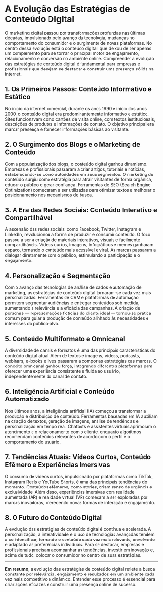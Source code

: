 
# A Evolução das Estratégias de Conteúdo Digital

O marketing digital passou por transformações profundas nas últimas décadas, impulsionado pelo avanço da tecnologia, mudanças no comportamento do consumidor e o surgimento de novas plataformas. No centro dessa evolução está o conteúdo digital, que deixou de ser apenas um complemento para se tornar o principal motor de engajamento, relacionamento e conversão no ambiente online. Compreender a evolução das estratégias de conteúdo digital é fundamental para empresas e profissionais que desejam se destacar e construir uma presença sólida na internet.

## 1. Os Primeiros Passos: Conteúdo Informativo e Estático

No início da internet comercial, durante os anos 1990 e início dos anos 2000, o conteúdo digital era predominantemente informativo e estático. Sites funcionavam como cartões de visita online, com textos institucionais, descrições de produtos e informações de contato. O objetivo principal era marcar presença e fornecer informações básicas ao visitante.

## 2. O Surgimento dos Blogs e o Marketing de Conteúdo

Com a popularização dos blogs, o conteúdo digital ganhou dinamismo. Empresas e profissionais passaram a criar artigos, tutoriais e notícias, estabelecendo-se como autoridades em seus segmentos. O marketing de conteúdo surgiu como estratégia para atrair visitantes de forma orgânica, educar o público e gerar confiança. Ferramentas de SEO (Search Engine Optimization) começaram a ser utilizadas para otimizar textos e melhorar o posicionamento nos mecanismos de busca.

## 3. A Era das Redes Sociais: Conteúdo Interativo e Compartilhável

A ascensão das redes sociais, como Facebook, Twitter, Instagram e LinkedIn, revolucionou a forma de produzir e consumir conteúdo. O foco passou a ser a criação de materiais interativos, visuais e facilmente compartilháveis. Vídeos curtos, imagens, infográficos e memes ganharam espaço, tornando o conteúdo mais acessível e viral. As marcas passaram a dialogar diretamente com o público, estimulando a participação e o engajamento.

## 4. Personalização e Segmentação

Com o avanço das tecnologias de análise de dados e automação de marketing, as estratégias de conteúdo digital tornaram-se cada vez mais personalizadas. Ferramentas de CRM e plataformas de automação permitem segmentar audiências e entregar conteúdos sob medida, aumentando a relevância e a eficácia das campanhas. A criação de personas — representações fictícias do cliente ideal — tornou-se prática comum para guiar a produção de conteúdo alinhado às necessidades e interesses do público-alvo.

## 5. Conteúdo Multiformato e Omnicanal

A diversidade de canais e formatos é uma das principais características do conteúdo digital atual. Além de textos e imagens, vídeos, podcasts, webinars, e-books e lives passaram a compor as estratégias das marcas. O conceito omnicanal ganhou força, integrando diferentes plataformas para oferecer uma experiência consistente e fluida ao usuário, independentemente do canal de contato.

## 6. Inteligência Artificial e Conteúdo Automatizado

Nos últimos anos, a inteligência artificial (IA) começou a transformar a produção e distribuição de conteúdo. Ferramentas baseadas em IA auxiliam na criação de textos, geração de imagens, análise de tendências e personalização em tempo real. Chatbots e assistentes virtuais aprimoram o atendimento e o relacionamento com o cliente, enquanto algoritmos recomendam conteúdos relevantes de acordo com o perfil e o comportamento do usuário.

## 7. Tendências Atuais: Vídeos Curtos, Conteúdo Efêmero e Experiências Imersivas

O consumo de vídeos curtos, impulsionado por plataformas como TikTok, Instagram Reels e YouTube Shorts, é uma das principais tendências do momento. Conteúdos efêmeros, como stories, criam senso de urgência e exclusividade. Além disso, experiências imersivas com realidade aumentada (AR) e realidade virtual (VR) começam a ser exploradas por marcas inovadoras, oferecendo novas formas de interação e engajamento.

## 8. O Futuro do Conteúdo Digital

A evolução das estratégias de conteúdo digital é contínua e acelerada. A personalização, a interatividade e o uso de tecnologias avançadas tendem a se intensificar, tornando o conteúdo cada vez mais relevante, envolvente e adaptado às preferências individuais. Para se destacar, empresas e profissionais precisam acompanhar as tendências, investir em inovação e, acima de tudo, colocar o consumidor no centro de suas estratégias.

---

**Em resumo**, a evolução das estratégias de conteúdo digital reflete a busca constante por relevância, engajamento e resultados em um ambiente cada vez mais competitivo e dinâmico. Entender esse processo é essencial para criar ações eficazes e construir uma presença online de sucesso.
```
